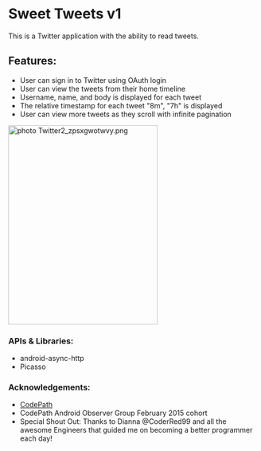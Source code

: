 # Sweet Tweets v1

This is a Twitter application with the ability to read tweets.

## Features:

- User can sign in to Twitter using OAuth login
- User can view the tweets from their home timeline
- Username, name, and body is displayed for each tweet
- The relative timestamp for each tweet "8m", "7h" is displayed
- User can view more tweets as they scroll with infinite pagination



<a href="http://s1369.photobucket.com/user/sugarcoder/media/CodePath/Twitter2_zpsxgwotwvy.png.html" target="_blank"><img src="http://i1369.photobucket.com/albums/ag238/sugarcoder/CodePath/Twitter2_zpsxgwotwvy.png" border="0" alt=" photo Twitter2_zpsxgwotwvy.png" width="300" height="400" /></a>


### APIs & Libraries: 

- android-async-http
- Picasso

### Acknowledgements:

- <a href="http://www.codepath.com">CodePath</a>
- CodePath Android Observer Group February 2015 cohort 
- Special Shout Out: Thanks to Dianna @CoderRed99 and all the awesome Engineers that guided me on becoming a better programmer each day!


